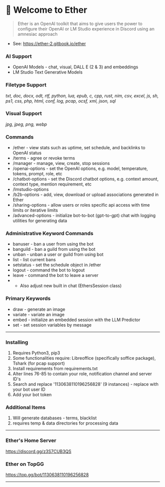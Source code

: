 # 👋 Welcome to Ether

> Ether is an OpenAI toolkit that aims to give users the power to configure their OpenAI or LM Studio experience in Discord using an amnesiac approach
 * See: https://ether-2.gitbook.io/ether
### AI Support
 * OpenAI Models - chat, visual, DALL E (2 & 3) and embeddings
 * LM Studio Text Generative Models
   
### Filetype Support
*txt, doc, docx, odt, rtf, python, lua, epub, c, cpp, rust, nim, csv, excel, js, sh, ps1, css, php, html, conf, log, pcap, ocsf, xml, json, sql*

### Visual Support
*jpg, jpeg, png, webp*

### Commands
 * /ether - view stats such as uptime, set schedule, and backlinks to OpenAI status
 * /terms - agree or revoke terms
 * /manager - manage, view, create, stop sessions
 * /openai-options - set the OpenAI options, e.g. model, temperature, tokens, prompt, role, etc
 * /chatbot-options - set the Discord chatbot options, e.g. context amount, context type, mention requirement, etc
 * /lmstudio-options
 * /b2b-options - add, view, download or upload associations generated in Ether
 * /sharing-options - allow users or roles specific api access with time limits or iterative limits
 * /advanced-options - initialize bot-to-bot (gpt-to-gpt) chat with logging utilities for generating data
   
### Administrative Keyword Commands
 * banuser - ban a user from using the bot
 * banguild - ban a guild from using the bot
 * unban - unban a user or guild from using bot
 * list - list current bans
 * setstatus - set the schedule object in /ether
 * logout - command the bot to logout
 * leave - command the bot to leave a server
 * - Also adjust new built in chat (EthersSession class)

### Primary Keywords
 * draw - generate an image
 * variate - variate an image 
 * embed - initialize an embedded session with the LLM Predictor
 * set - set session variables by message

***
### Installing
1. Requires Python3, pip3
2. Some functionalities require: Libreoffice (specifically soffice package), Tshark (for pcap support)
3. Install requirements from requirements.txt
4. Alter lines 76-85 to contain your role, notification channel and server ID's
5. Search and replace '1130638110196256828' (9 instances) - replace with your bot user ID
6. Add your bot token
   
### Additional Items
1. Will generate databases - terms, blacklist
2. requires temp & data directories for processing data
***

### Ether's Home Server

https://discord.gg/z3S7CUB3QS

### Ether on TopGG

https://top.gg/bot/1130638110196256828

</details>

***

